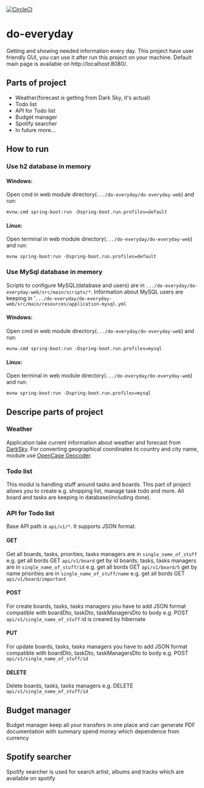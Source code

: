 [![CircleCI](https://circleci.com/gh/Kamil-IT/do-everyday/tree/master.svg?style=svg)](https://circleci.com/gh/Kamil-IT/do-everyday/tree/master)
# do-everyday
Getting and showing needed information every day. 
This project have user friendly GUI, you can use it after run this project on your machine.
Default main page is available on http://localhost:8080/.

## Parts of project
- Weather(forecast is getting from Dark Sky, it's actual)
- Todo list
- API for Todo list
- Budget manager
- Spotify searcher
- In future more...

## How to run

### Use h2 database in memory

#### Windows:

Open cmd in web module directory(`.../do-everyday/do-everyday-web`) and run:

```mvnw.cmd spring-boot:run -Dspring-boot.run.profiles=default```

#### Linux:

Open terminal in web module directory(`.../do-everyday/do-everyday-web`) and run:

```mvnw spring-boot:run -Dspring-boot.run.profiles=default```

### Use MySql database in memory

Scripts to configure MySQL(database and users) are in `.../do-everyday/do-everyday-web/src/main/scripts/*`. 
Information about MySQL users are keeping in '`.../do-everyday/do-everyday-web/src/main/resources/application-mysql.yml`

#### Windows:

Open cmd in web module directory(`.../do-everyday/do-everyday-web`) and run:

```mvnw.cmd spring-boot:run -Dspring-boot.run.profiles=mysql```

#### Linux:

Open terminal in web module directory(`.../do-everyday/do-everyday-web`) and run:

```mvnw spring-boot:run -Dspring-boot.run.profiles=mysql```

## Descripe parts of project

### Weather

Application take current information about weather and forecast from [DarkSky](https://darksky.net/dev).
For converting geographical coordinates to country and city name, module use [OpenCage Geocoder](https://opencagedata.com/).

### Todo list

This modul is handling stuff around tasks and boards. 
This part of project allows you to create e.g. shopping list, manage task todo and more.
All board and tasks are keeping in database(including done).

### API for Todo list

Base API path is `api/v1/*`. It supports JSON format.

#### GET

Get all boards, tasks, priorities, tasks managers are in `single_name_of_stuff` e.g. get all bords GET `api/v1/board`
get by id boards, tasks, tasks managers are in `single_name_of_stuff/id` e.g. get all bords GET `api/v1/board/5`
get by name priorities are in `single_name_of_stuff/name` e.g. get all bords GET `api/v1/board/important`

#### POST

For create boards, tasks, tasks managers you have to add JSON format compatible with boardDto, taskDto, taskManagersDto to body 
e.g. POST `api/v1/single_name_of_stuff` id is creared by hibernate

#### PUT

For update boards, tasks, tasks managers you have to add JSON format compatible with boardDto, taskDto, taskManagersDto to body 
e.g. POST `api/v1/single_name_of_stuff/id`

#### DELETE

Delete boards, tasks, tasks managers e.g. DELETE `api/v1/single_name_of_stuff/id`

## Budget manager

Budget manager keep all your transfers in one place and can generate PDF documentation with summary spend money which dependence from currency

## Spotify searcher

Spotify searcher is used for search artist, albums and tracks which are available on spotify

